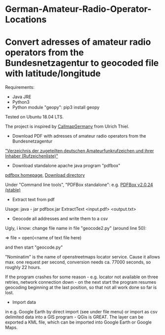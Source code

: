 # German-Amateur-Radio-Operator-Locations

Convert adresses of amateur radio operators from the Bundesnetzagentur to geocoded file with latitude/longitude
=====================

Requirements:

- Java JRE
- Python3
- Python module "geopy": pip3 install geopy

Tested on Ubuntu 18.04 LTS.

The project is inspired by
[CallmapGermany](https://github.com/df8oe/CallmapGermany) from Ulrich
Thiel.

* Download PDF with adresses of amateur radio operators from the Bundesnetzagentur

["Verzeichnis der zugeteilten deutschen Amateurfunkrufzeichen und ihrer Inhaber (Rufzeichenliste)"](https://www.bundesnetzagentur.de/SharedDocs/Downloads/DE/Sachgebiete/Telekommunikation/Unternehmen_Institutionen/Frequenzen/Amateurfunk/Rufzeichenliste/Rufzeichenliste_AFU.html)

* Download standalone apache java program "pdfbox"

[pdfbox homepage](https://pdfbox.apache.org), [Download directory](https://pdfbox.apache.org/download.html)

Under "Command line tools", "PDFBox standalone":
e.g. [PDFBox v2.0.24 (stable)](https://www.apache.org/dyn/closer.lua/pdfbox/2.0.24/pdfbox-app-2.0.24.jar)

* Extract text from pdf

Usage: java - jar pdfbox.jar ExtractText <input.pdf> <output.txt>

* Geocode all addresses and write them to a csv

Ugly, i know: change file name in file "geocode2.py" (around line 50):

=> file = open(<name of text file here)

and then start "geocode.py"

"Nominatim" is the name of openstreetmaps locator service. Cause it allows
max. one request per second, conversion needs ca. 77000 seconds, so
roughly 22 hours.

If the program crashes for some reason - e.g. locator not available on
three retries, network connection down - on the next start the program
resumes geocoding beginning at the last position, so that not all work
done so far is lost.

* Import data

in e.g. Google Earth by direct import (see under file menu) or import
as csv delimited data into a GIS program - QGis is GREAT. The layer
can be exported a KML file, which can be imported into Google Earth or
Google Maps.
